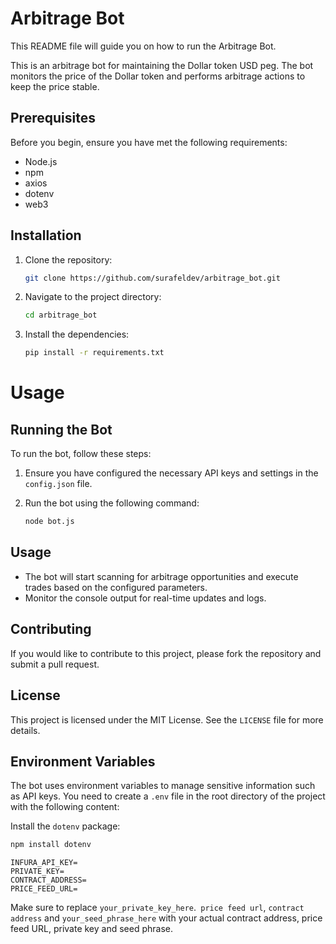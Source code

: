 # Arbitrage Bot

This README file will guide you on how to run the Arbitrage Bot.

This is an arbitrage bot for maintaining the Dollar token USD peg. The bot monitors the price of the Dollar token and performs arbitrage actions to keep the price stable.

## Prerequisites

Before you begin, ensure you have met the following requirements:

- Node.js
- npm
- axios
- dotenv
- web3

## Installation

1. Clone the repository:
   ```sh
   git clone https://github.com/surafeldev/arbitrage_bot.git
   ```
2. Navigate to the project directory:
   ```sh
   cd arbitrage_bot
   ```
3. Install the dependencies:
   ```sh
   pip install -r requirements.txt
   ```

# Usage

## Running the Bot

To run the bot, follow these steps:

1. Ensure you have configured the necessary API keys and settings in the `config.json` file.

2. Run the bot using the following command:
   ```sh
   node bot.js
   ```

## Usage

- The bot will start scanning for arbitrage opportunities and execute trades based on the configured parameters.
- Monitor the console output for real-time updates and logs.

## Contributing

If you would like to contribute to this project, please fork the repository and submit a pull request.

## License

This project is licensed under the MIT License. See the `LICENSE` file for more details.

## Environment Variables

The bot uses environment variables to manage sensitive information such as API keys. You need to create a `.env` file in the root directory of the project with the following content:

Install the `dotenv` package:

```sh
npm install dotenv
```

```env
INFURA_API_KEY=
PRIVATE_KEY=
CONTRACT_ADDRESS=
PRICE_FEED_URL=
```

Make sure to replace `your_private_key_here`.` price feed url`, `contract address` and `your_seed_phrase_here` with your actual contract address, price feed URL, private key and seed phrase.
